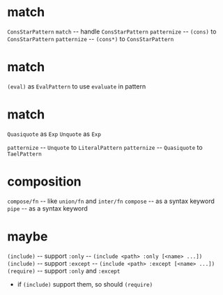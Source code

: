 # match

`ConsStarPattern`
`match` -- handle `ConsStarPattern`
`patternize` -- `(cons)` to `ConsStarPattern`
`patternize` -- `(cons*)` to `ConsStarPattern`

# match

`(eval)` as `EvalPattern` to use `evaluate` in pattern

# match

`Quasiquote` as `Exp`
`Unquote` as `Exp`

`patternize` -- `Unquote` to `LiteralPattern`
`patternize` -- `Quasiquote` to `TaelPattern`

# composition

`compose/fn` -- like `union/fn` and `inter/fn`
`compose` -- as a syntax keyword
`pipe` -- as a syntax keyword

# maybe

`(include)` -- support `:only` -- `(include <path> :only [<name> ...])`
`(include)` -- support `:except` -- `(include <path> :except [<name> ...])`
`(require)` -- support `:only` and `:except`
- if `(include)` support them, so should `(require)`
